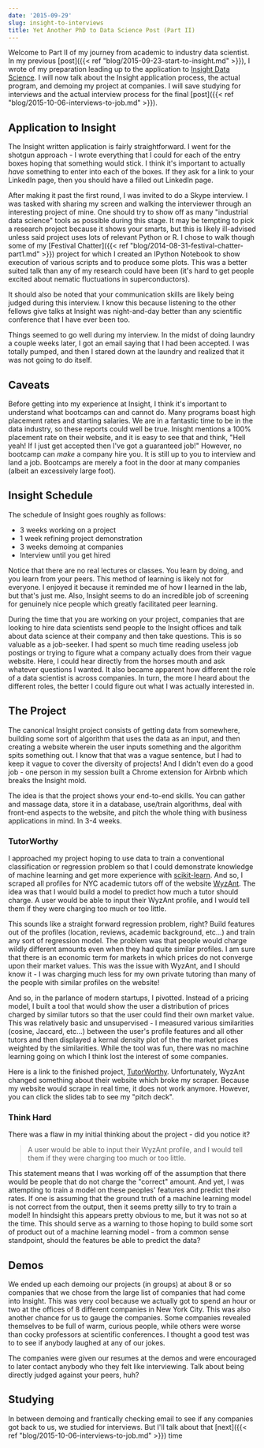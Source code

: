 ```yaml
---
date: '2015-09-29'
slug: insight-to-interviews
title: Yet Another PhD to Data Science Post (Part II)
---
```


Welcome to Part II of my journey from academic to industry data scientist. In my previous [post]({{< ref "blog/2015-09-23-start-to-insight.md" >}}), I wrote of my preparation leading up to the application to <a href="http://www.insightdatascience.com" target="_blank">Insight Data Science</a>. I will now talk about the Insight application process, the actual program, and demoing my project at companies. I will save studying for interviews and the actual interview process for the final [post]({{< ref "blog/2015-10-06-interviews-to-job.md" >}}).

## Application to Insight

The Insight written application is fairly straightforward. I went for the shotgun approach - I wrote everything that I could for each of the entry boxes hoping that something would stick. I think it's important to actually *have* something to enter into each of the boxes. If they ask for a link to your LinkedIn page, then you should have a filled out LinkedIn page.

After making it past the first round, I was invited to do a Skype interview. I was tasked with sharing my screen and walking the interviewer through an interesting project of mine. One should try to show off as many "industrial data science" tools as possible during this stage. It may be tempting to pick a research project because it shows your smarts, but this is likely ill-advised unless said project uses lots of relevant Python or R. I chose to walk though some of my [Festival Chatter]({{< ref "blog/2014-08-31-festival-chatter-part1.md" >}}) project for which I created an IPython Notebook to show execution of various scripts and to produce some plots. This was a better suited talk than any of my research could have been (it's hard to get people excited about nematic fluctuations in superconductors).

It should also be noted that your communication skills are likely being judged during this interview. I know this because listening to the other fellows give talks at Insight was night-and-day better than any scientific conference that I have ever been too.

Things seemed to go well during my interview. In the midst of doing laundry a couple weeks later, I got an email saying that I had been accepted. I was totally pumped, and then I stared down at the laundry and realized that it was not going to do itself.

## Caveats

Before getting into my experience at Insight, I think it's important to understand what bootcamps can and cannot do. Many programs boast high placement rates and starting salaries. We are in a fantastic time to be in the data industry, so these reports could well be true. Inisght mentions a 100% placement rate on their website, and it is easy to see that and think, "Hell yeah! If I just get accepted then I've got a guaranteed job!" However, no bootcamp can *make* a company hire you. It is still up to you to interview and land a job. Bootcamps are merely a foot in the door at many companies (albeit an excessively large foot).

## Insight Schedule

The schedule of Insight goes roughly as follows:

- 3 weeks working on a project
- 1 week refining project demonstration
- 3 weeks demoing at companies
- Interview until you get hired

Notice that there are no real lectures or classes. You learn by doing, and you learn from your peers. This method of learning is likely not for everyone. I enjoyed it because it reminded me of how I learned in the lab, but that's just me. Also, Insight seems to do an incredible job of screening for genuinely nice people which greatly facilitated peer learning.

During the time that you are working on your project, companies that are looking to hire data scientists send people to the Insight offices and talk about data science at their company and then take questions. This is so valuable as a job-seeker. I had spent so much time reading useless job postings or trying to figure what a company actually does from their vague website. Here, I could hear directly from the horses mouth and ask whatever questions I wanted. It also became apparent how different the role of a data scientist is across companies. In turn, the more I heard about the different roles, the better I could figure out what I was actually interested in.

## The Project

The canonical Insight project consists of getting data from somewhere, building some sort of algorithm that uses the data as an input, and then creating a website wherein the user inputs something and the algorithm spits something out. I know that that was a vague sentence, but I had to keep it vague to cover the diversity of projects! And I didn't even do a good job - one person in my session built a Chrome extension for Airbnb which breaks the Insight mold.

The idea is that the project shows your end-to-end skills. You can gather and massage data, store it in a database, use/train algorithms, deal with front-end aspects to the website, and pitch the whole thing with business applications in mind. In 3-4 weeks.

### TutorWorthy

I approached my project hoping to use data to train a conventional classification or regression problem so that I could demonstrate knowledge of machine learning and get more experience with <a href="http://scikit-learn.org/" target="_blank">scikit-learn</a>. And so, I scraped all profiles for NYC academic tutors off of the website <a href="https://www.wyzant.com/" target="_blank">WyzAnt</a>. The idea was that I would build a model to predict how much a tutor should charge. A user would be able to input their WyzAnt profile, and I would tell them if they were charging too much or too little.

This sounds like a straight forward regression problem, right? Build features out of the profiles (location, reviews, academic background, etc...) and train any sort of regression model. The problem was that people would charge wildly different amounts even when they had quite similar profiles. I am sure that there is an economic term for markets in which prices do not converge upon their market values. This was the issue with WyzAnt, and I should know it - I was charging much less for my own private tutoring than many of the people with similar profiles on the website!

And so, in the parlance of modern startups, I pivotted. Instead of a pricing model, I built a tool that would show the user a distribution of prices charged by similar tutors so that the user could find their own market value. This was relatively basic and unsupervised - I measured various similarities (cosine, Jaccard, etc...) between the user's profile features and all other tutors and then displayed a kernal density plot of the the market prices weighted by the similarities. While the tool was fun, there was no machine learning going on which I think lost the interest of some companies.

Here is a link to the finished project, <a href="http://tutorworthy.ethanrosenthal.com/" target="_blank">TutorWorthy</a>. Unfortunately, WyzAnt changed something about their website which broke my scraper. Because my website would scrape in real time, it does not work anymore. However, you can click the slides tab to see my "pitch deck".

### Think Hard

There was a flaw in my initial thinking about the project - did you notice it?

> A user would be able to input their WyzAnt profile, and I would tell them if they were charging too much or too little.

This statement means that I was working off of the assumption that there would be people that do not charge the "correct" amount. And yet, I was attempting to train a model on these peoples' features and predict their rates. If one is assuming that the ground truth of a machine learning model is not correct from the output, then it seems pretty silly to try to train a model! In hindsight this appears pretty obvious to me, but it was not so at the time. This should serve as a warning to those hoping to build some sort of product out of a machine learning model - from a common sense standpoint, should the features be able to predict the data?

## Demos

We ended up each demoing our projects (in groups) at about 8 or so companies that we chose from the large list of companies that had come into Insight. This was very cool because we actually got to spend an hour or two at the offices of 8 different companies in New York City. This was also another chance for us to gauge the companies. Some companies revealed themselves to be full of warm, curious people, while others were worse than cocky professors at scientific conferences. I thought a good test was to to see if anybody laughed at any of our jokes.

The companies were given our resumes at the demos and were encouraged to later contact anybody who they felt like interviewing. Talk about being directly judged against your peers, huh?

## Studying

In between demoing and frantically checking email to see if any companies got back to us, we studied for interviews. But I'll talk about that [next]({{< ref "blog/2015-10-06-interviews-to-job.md" >}}) time

